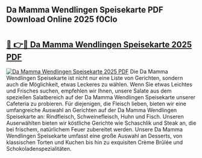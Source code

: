 ## Da Mamma Wendlingen Speisekarte PDF Download Online 2025 f0Clo

# <h2><a href="http://gcbqsy.nevu.top/?p=Da+Mamma+Wendlingen+Speisekarte">🔗 👉🔴 Da Mamma Wendlingen Speisekarte 2025 PDF</a></h2>

[![Da Mamma Wendlingen Speisekarte 2025 PDF](https://i.imgur.com/dBaPXMq.png)](http://gcbqsy.nevu.top/?p=Da+Mamma+Wendlingen+Speisekarte)
Die Da Mamma Wendlingen Speisekarte ist nicht nur eine Liste von Gerichten, sondern auch die Möglichkeit, etwas Leckeres zu wählen. Wenn Sie etwas Leichtes und Frisches suchen, empfehlen wir Ihnen, unsere Salate aus dem speziellen Salatbereich auf der Da Mamma Wendlingen Speisekarte unserer Cafeteria zu probieren. Für diejenigen, die Fleisch lieben, bieten wir eine umfangreiche Auswahl an Gerichten auf der Da Mamma Wendlingen Speisekarte an: Rindfleisch, Schweinefleisch, Huhn und Fisch. Unseren Auserwählten bieten wir köstliche Gerichte wie Schaschlik und Steak an, die bei frischem, natürlichem Feuer zubereitet werden. Unsere Da Mamma Wendlingen Speisekarte umfasst eine große Auswahl an Desserts, von klassischen Torten und Kuchen bis hin zu exquisiten Crème Brûlée und Schokoladenspezialitäten.

